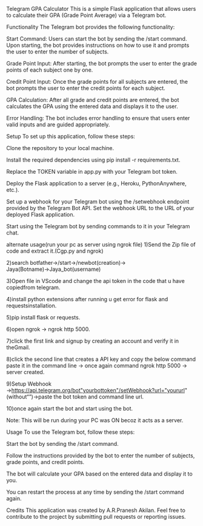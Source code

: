 Telegram GPA Calculator
This is a simple Flask application that allows users to calculate their GPA (Grade Point Average) via a Telegram bot.

Functionality
The Telegram bot provides the following functionality:

Start Command: Users can start the bot by sending the /start command. Upon starting, the bot provides instructions on how to use it and prompts the user to enter the number of subjects.

Grade Point Input: After starting, the bot prompts the user to enter the grade points of each subject one by one.

Credit Point Input: Once the grade points for all subjects are entered, the bot prompts the user to enter the credit points for each subject.

GPA Calculation: After all grade and credit points are entered, the bot calculates the GPA using the entered data and displays it to the user.

Error Handling: The bot includes error handling to ensure that users enter valid inputs and are guided appropriately.

Setup
To set up this application, follow these steps:

Clone the repository to your local machine.

Install the required dependencies using pip install -r requirements.txt.

Replace the TOKEN variable in app.py with your Telegram bot token.

Deploy the Flask application to a server (e.g., Heroku, PythonAnywhere, etc.).

Set up a webhook for your Telegram bot using the /setwebhook endpoint provided by the Telegram Bot API. Set the webhook URL to the URL of your deployed Flask application.

Start using the Telegram bot by sending commands to it in your Telegram chat.

alternate usage(run your pc as server using ngrok file)
1)Send the Zip file of code and extract it.(Cgp.py and ngrok)

2)search botfather→/start→/newbot(creation)→ Jaya(Botname)→Jaya_bot(username)

3)Open file in VScode and change the api token in the code that u have copiedfrom telegram.

4)install python extensions after running u get error for flask and requestsinstallation.

5)pip install flask or requests.

6)open ngrok → ngrok http 5000.

7)click the first link and signup by creating an account and verify it in theGmail.

8)click the second line that creates a API key and copy the below command paste it in the command line → once again command ngrok http 5000 → server created.

9)Setup Webhook →https://api.telegram.org/bot"yourbottoken"/setWebhook?url="yoururl" (without“”)→paste the bot token and command line url.

10)once again start the bot and start using the bot.

Note: This will be run during your PC was ON becoz it acts as a server.

Usage
To use the Telegram bot, follow these steps:

Start the bot by sending the /start command.

Follow the instructions provided by the bot to enter the number of subjects, grade points, and credit points.

The bot will calculate your GPA based on the entered data and display it to you.

You can restart the process at any time by sending the /start command again.

Credits
This application was created by A.R.Pranesh Akilan. Feel free to contribute to the project by submitting pull requests or reporting issues.
